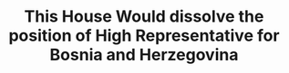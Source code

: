 ---
title: "This House Would dissolve the position of High Representative for Bosnia and Herzegovina"
infoslide: "The High Representative for Bosnia and Herzegovina is a position that was created in 1995 as part of the Dayton Peace Agreement that ended the Bosnian War. The postholder is appointed by the United Nations Security Council.

The High Representative's powers, without judicial oversight, include introducing or repealing laws or constitutional amendments, removing public officials from office, and banning individuals from running in elections.

For example, in 2021 the outgoing High Representative, Austrian Valentin Inzko, amended existing criminal law to make genocide denial and the glorification of war criminals illegal."
round: "Round 7"
weight: 7
videos: ['D-FZStYYGdM']
tags: ['International Relations']
layout: "motion"
categories: ["motions"]
---